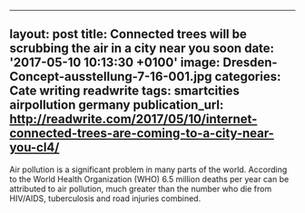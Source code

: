   - --
layout: post
title: Connected trees will be scrubbing the air in a city near you soon
date: '2017-05-10 10:13:30 +0100'
image: Dresden-Concept-ausstellung-7-16-001.jpg
categories: Cate writing readwrite
tags: smartcities airpollution germany
publication_url: http://readwrite.com/2017/05/10/internet-connected-trees-are-coming-to-a-city-near-you-cl4/
---

Air pollution is a significant problem in many parts of the world. According to the World Health Organization (WHO) 6.5 million deaths per year can be attributed to air pollution, much greater than the number who die from HIV/AIDS, tuberculosis and road injuries combined.
